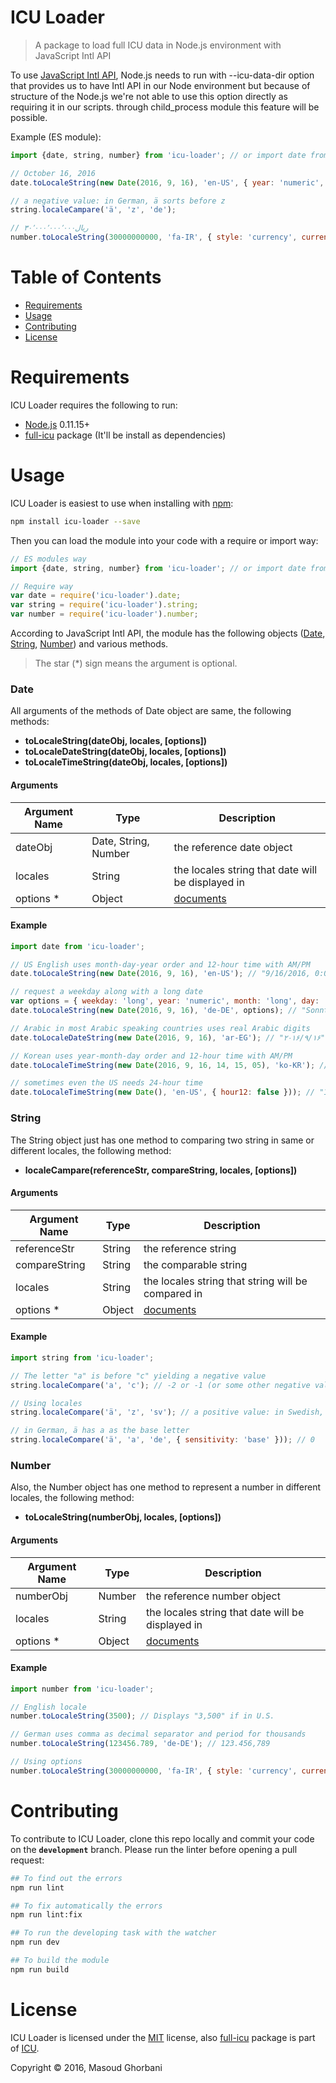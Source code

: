 # ICU Loader
> A package to load full ICU data in Node.js environment with JavaScript Intl API

To use [JavaScript Intl API][8], Node.js needs to run with --icu-data-dir option that provides us to have Intl API in our Node environment but because of structure of the Node.js we're not able to use this option directly as requiring it in our scripts. through child_process module this feature will be possible.

Example (ES module):
```js
import {date, string, number} from 'icu-loader'; // or import date from 'icu-loader;

// October 16, 2016
date.toLocaleString(new Date(2016, 9, 16), 'en-US', { year: 'numeric', month: 'long', day: 'numeric' });

// a negative value: in German, ä sorts before z
string.localeCampare('ä', 'z', 'de');

// ‎ریال۳۰٬۰۰۰٬۰۰۰٬۰۰۰
number.toLocaleString(30000000000, 'fa-IR', { style: 'currency', currency: 'IRR' });
```
# Table of Contents
  * [Requirements](#requirements)
  * [Usage](#usage)
  * [Contributing](#contributing)
  * [License](#license)
  
# Requirements
ICU Loader requires the following to run:
  * [Node.js][1] 0.11.15+
  * [full-icu][2] package (It'll be install as dependencies)

# Usage
ICU Loader is easiest to use when installing with [npm][4]:
```bash
npm install icu-loader --save
```
Then you can load the module into your code with a require or import way:
```js
// ES modules way
import {date, string, number} from 'icu-loader'; // or import date from 'icu-loader;

// Require way
var date = require('icu-loader').date;
var string = require('icu-loader').string;
var number = require('icu-loader').number;
```
According to JavaScript Intl API, the module has the following objects ([Date](#date), [String](#string), [Number](#number)) and various methods.
> The star (*) sign means the argument is optional.

### Date
All arguments of the methods of Date object are same, the following methods:
  * **toLocaleString(dateObj, locales, [options])**
  * **toLocaleDateString(dateObj, locales, [options])**
  * **toLocaleTimeString(dateObj, locales, [options])**

#### Arguments
| Argument Name        | Type                      | Description                                       |
| -------------------- | ------------------------- | ------------------------------------------------- |
| dateObj              | Date, String, Number      | the reference date object                         |
| locales              | String                    | the locales string that date will be displayed in |
| options *            | Object<String>            | [documents][5]                                    |

#### Example
```js
import date from 'icu-loader';

// US English uses month-day-year order and 12-hour time with AM/PM
date.toLocaleString(new Date(2016, 9, 16), 'en-US'); // "9/16/2016, 0:00:00 PM"

// request a weekday along with a long date
var options = { weekday: 'long', year: 'numeric', month: 'long', day: 'numeric' };
date.toLocaleString(new Date(2016, 9, 16), 'de-DE', options); // "Sonntag, 16. Oktober 2016"

// Arabic in most Arabic speaking countries uses real Arabic digits
date.toLocaleDateString(new Date(2016, 9, 16), 'ar-EG'); // "۲۰۱۶/۹/۱۶"

// Korean uses year-month-day order and 12-hour time with AM/PM
date.toLocaleTimeString(new Date(2016, 9, 16, 14, 15, 05), 'ko-KR'); // "오후 2:15:05"

// sometimes even the US needs 24-hour time
date.toLocaleTimeString(new Date(), 'en-US', { hour12: false })); // "19:00:00"
```

### String
The String object just has one method to comparing two string in same or different locales, the following method:
  * **localeCampare(referenceStr, compareString, locales, [options])**

#### Arguments
| Argument Name        | Type           | Description                                        |
| -------------------- | -------------- | -------------------------------------------------- |
| referenceStr         | String         | the reference string                               |
| compareString        | String         | the comparable string                              |
| locales              | String         | the locales string that string will be compared in |
| options *            | Object<String> | [documents][6]                                     |

#### Example
```js
import string from 'icu-loader';

// The letter "a" is before "c" yielding a negative value
string.localeCompare('a', 'c'); // -2 or -1 (or some other negative value)

// Using locales
string.localeCompare('ä', 'z', 'sv'); // a positive value: in Swedish, ä sorts after z

// in German, ä has a as the base letter
string.localeCompare('ä', 'a', 'de', { sensitivity: 'base' })); // 0
```

### Number
Also, the Number object has one method to represent a number in different locales, the following method:
  * **toLocaleString(numberObj, locales, [options])**

#### Arguments
| Argument Name        | Type                      | Description                                       |
| -------------------- | ------------------------- | ------------------------------------------------- |
| numberObj            | Number                    | the reference number object                       |
| locales              | String                    | the locales string that date will be displayed in |
| options *            | Object<String>            | [documents][5]                                    |

#### Example
```js
import number from 'icu-loader';

// English locale
number.toLocaleString(3500); // Displays "3,500" if in U.S.

// German uses comma as decimal separator and period for thousands
number.toLocaleString(123456.789, 'de-DE'); // 123.456,789

// Using options
number.toLocaleString(30000000000, 'fa-IR', { style: 'currency', currency: 'IRR' }) // ‎ریال۳۰٬۰۰۰٬۰۰۰٬۰۰۰
```

# Contributing
To contribute to ICU Loader, clone this repo locally and commit your code on the **`development`** branch. Please run the linter before opening a pull request:
```bash
## To find out the errors
npm run lint

## To fix automatically the errors
npm run lint:fix

## To run the developing task with the watcher
npm run dev

## To build the module
npm run build 
```

# License
ICU Loader is licensed under the [MIT][7] license, also [full-icu][2] package is part of [ICU][3].

Copyright © 2016, Masoud Ghorbani

  [1]: https://nodejs.org/api/cli.html#cli_icu_data_dir_file/
  [2]: https://www.npmjs.com/package/full-icu/
  [3]: http://site.icu-project.org/
  [4]: https://www.npmjs.com/
  [5]: https://developer.mozilla.org/en-US/docs/Web/JavaScript/Reference/Global_Objects/Date/toLocaleString#Parameters
  [6]: https://developer.mozilla.org/en-US/docs/Web/JavaScript/Reference/Global_Objects/String/localeCampare#Parameters
  [7]: https://msudgh.mit-license.org/
  [8]: https://developer.mozilla.org/en/docs/Web/JavaScript/Reference/Global_Objects/Intl